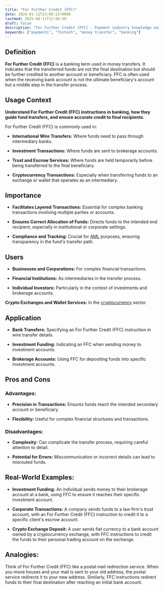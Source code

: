 ```yaml
---
title: "For Further Credit (FFC)"
date: 2024-01-11T13:00:22+0000
lastmod: 2025-08-11T12:00:59
draft: false
description: "For Further Credit (FFC) - Payment industry knowledge and insights"
keywords: ["payments", "fintech", "money transfer", "banking"]
---
```


## Definition

**For Further Credit (FFC)** is a banking term used in money transfers. It indicates that the transferred funds are not the final destination but should be further credited to another account or beneficiary. FFC is often used when the receiving bank account is not the ultimate beneficiary's account but a middle step in the transfer process.

## Usage Context

**Understand For Further Credit (FFC) instructions in banking, how they guide fund transfers, and ensure accurate credit to final recipients.**

 For Further Credit (FFC) is commonly used in:

- **International Wire Transfers:** Where funds need to pass through intermediary banks.

- **Investment Transactions:** Where funds are sent to brokerage accounts.

- **Trust and Escrow Services:** Where funds are held temporarily before being transferred to the final beneficiary.

- **Cryptocurrency Transactions:** Especially when transferring funds to an exchange or wallet that operates as an intermediary.

## Importance

- **Facilitates Layered Transactions:** Essential for complex banking transactions involving multiple parties or accounts.

- **Ensures Correct Allocation of Funds:** Directs funds to the intended end recipient, especially in institutional or corporate settings.

- **Compliance and Tracking:** Crucial for [AML](https://faisalkhanllc.xyz/resources/payments-wiki/a/anti-money-laundering-aml/) purposes, ensuring transparency in the fund's transfer path.

## Users

- **Businesses and Corporations:** For complex financial transactions.

- **Financial Institutions:** As intermediaries in the transfer process.

- **Individual Investors:** Particularly in the context of investments and brokerage accounts.

**Crypto Exchanges and Wallet Services:** In the [cryptocurrency](https://faisalkhanllc.xyz/resources/payments-wiki/c/cryptocurrency/) sector.

## Application

- **Bank Transfers:** Specifying an For Further Credit (FFC) instruction in wire transfer details.

- **Investment Funding:** Indicating an FFC when sending money to investment accounts.

- **Brokerage Accounts:** Using FFC for depositing funds into specific investment accounts.

## Pros and Cons

### Advantages:

- **Precision in Transactions:** Ensures funds reach the intended secondary account or beneficiary.

- **Flexibility:** Useful for complex financial structures and transactions.

### **Disadvantages:**

- **Complexity:** Can complicate the transfer process, requiring careful attention to detail.

- **Potential for Errors:** Miscommunication or incorrect details can lead to misrouted funds.

## Real-World Examples:

- **Investment Funding:** An individual sends money to their brokerage account at a bank, using FFC to ensure it reaches their specific investment account.

- **Corporate Transactions:** A company sends funds to a law firm's trust account, with an For Further Credit (FFC) instruction to credit it to a specific client's escrow account.

- **Crypto Exchange Deposit:** A user sends fiat currency to a bank account owned by a cryptocurrency exchange, with FFC instructions to credit the funds to their personal trading account on the exchange.

## Analogies:

Think of For Further Credit (FFC) like a postal mail redirection service. When you move houses and your mail is sent to your old address, the postal service redirects it to your new address. Similarly, FFC instructions redirect funds to their final destination after reaching an initial bank account.